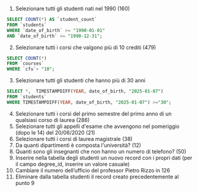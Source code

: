 1. Selezionare tutti gli studenti nati nel 1990 (160)

```sql
SELECT COUNT(*) AS `student_count`
FROM `students`
WHERE `date_of_birth` >= "1990-01-01"
AND `date_of_birth` <= "1990-12-31";
```

2. Selezionare tutti i corsi che valgono più di 10 crediti (479)

```sql
SELECT COUNT(*)
FROM `courses`
WHERE `cfu`> "10";
```

3. Selezionare tutti gli studenti che hanno più di 30 anni

```sql
SELECT *,  TIMESTAMPDIFF(YEAR, date_of_birth, "2025-01-07")
FROM `students`
WHERE TIMESTAMPDIFF(YEAR, date_of_birth, "2025-01-07") >="30";
```

4. Selezionare tutti i corsi del primo semestre del primo anno di un qualsiasi corso di
   laurea (286)
5. Selezionare tutti gli appelli d'esame che avvengono nel pomeriggio (dopo le 14) del
   20/06/2020 (21)
6. Selezionare tutti i corsi di laurea magistrale (38)
7. Da quanti dipartimenti è composta l'università? (12)
8. Quanti sono gli insegnanti che non hanno un numero di telefono? (50)
9. Inserire nella tabella degli studenti un nuovo record con i propri dati (per il campo
   degree_id, inserire un valore casuale)
10. Cambiare il numero dell’ufficio del professor Pietro Rizzo in 126
11. Eliminare dalla tabella studenti il record creato precedentemente al punto 9

